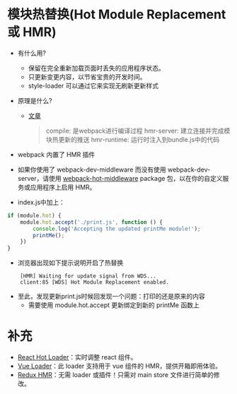 # 模块热替换(Hot Module Replacement 或 HMR)
* 有什么用?
    * 保留在完全重新加载页面时丢失的应用程序状态。 
    * 只更新变更内容，以节省宝贵的开发时间。 
    * style-loader 可以通过它来实现无刷新更新样式
* 原理是什么?
    * [文章](https://blog.csdn.net/pedrojuliet/article/details/81701406)
        > compile: 是webpack进行编译过程
        > hmr-server: 建立连接并完成模块热更新的推送
        > hmr-runtime: 运行时注入到bundle.js中的代码

* webpack 内置了 HMR 插件
* 如果你使用了 webpack-dev-middleware 而没有使用 webpack-dev-server，请使用 [webpack-hot-middleware](https://github.com/webpack-contrib/webpack-hot-middleware) package 包，以在你的自定义服务或应用程序上启用 HMR。
* index.js中加上：
```js
if (module.hot) {
    module.hot.accept('./print.js', function () {
        console.log('Accepting the updated printMe module!');
        printMe();
    })
}
```
* 浏览器出现如下提示说明开启了热替换
```
    [HMR] Waiting for update signal from WDS...
    client:85 [WDS] Hot Module Replacement enabled.
```

* 至此，发现更新print.js时候回发现一个问题：打印的还是原来的内容
    * 需要使用 module.hot.accept 更新绑定到新的 printMe 函数上

# 补充
* [React Hot Loader](https://github.com/gaearon/react-hot-loader)：实时调整 react 组件。
* [Vue Loader](https://github.com/vuejs/vue-loader)：此 loader 支持用于 vue 组件的 HMR，提供开箱即用体验。
* [Redux HMR](https://survivejs.com/webpack/appendices/hmr-with-react/#configuring-hmr-with-redux)：无需 loader 或插件！只需对 main store 文件进行简单的修改。